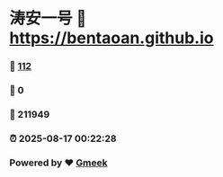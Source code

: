 # 涛安一号 :link: https://bentaoan.github.io 
### :page_facing_up: [112](https://bentaoan.github.io/tag.html) 
### :speech_balloon: 0 
### :hibiscus: 211949 
### :alarm_clock: 2025-08-17 00:22:28 
### Powered by :heart: [Gmeek](https://github.com/Meekdai/Gmeek)
